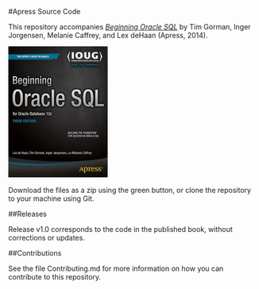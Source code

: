 #Apress Source Code

This repository accompanies [*Beginning Oracle SQL*](http://www.apress.com/9781430265566) by Tim Gorman, Inger Jorgensen, Melanie Caffrey, and Lex deHaan (Apress, 2014).

![Cover image](9781430265566.jpg)

Download the files as a zip using the green button, or clone the repository to your machine using Git.

##Releases

Release v1.0 corresponds to the code in the published book, without corrections or updates.

##Contributions

See the file Contributing.md for more information on how you can contribute to this repository.
